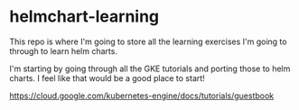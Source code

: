 # helmchart-learning
This repo is where I'm going to store all the learning exercises I'm going to through to learn helm charts.

I'm starting by going through all the GKE tutorials and porting those to helm charts.  I feel like that would be a good place to start!

https://cloud.google.com/kubernetes-engine/docs/tutorials/guestbook
